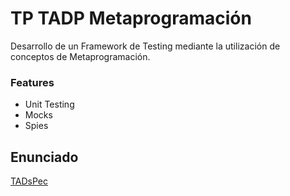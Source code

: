 # TP TADP Metaprogramación

Desarrollo de un Framework de Testing mediante la utilización de conceptos de Metaprogramación.

### Features
- Unit Testing
- Mocks
- Spies

## Enunciado

[TADsPec](https://docs.google.com/document/d/1-ph4ETb20CxWG3V-jXf2Iwufx0psFiK4aRTIBdqc6Gc/edit?tab=t.0)
